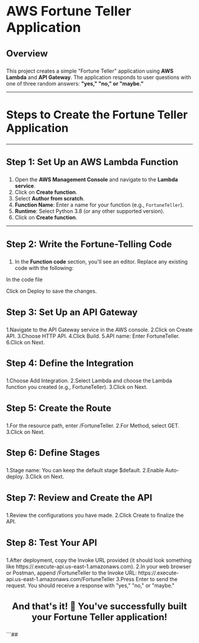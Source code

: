 # <h1 style="font-size: 36px;">AWS Fortune Teller Application</h1>

### <h3 style="font-size: 24px;">Overview</h3>
This project creates a simple "Fortune Teller" application using **AWS Lambda** and **API Gateway**. The application responds to user questions with one of three random answers: **"yes," "no," or "maybe."**

---

## <h2 style="font-size: 30px;">Steps to Create the Fortune Teller Application</h2>

---

### <h3 style="font-size: 24px;">Step 1: Set Up an AWS Lambda Function</h3>
1. Open the **AWS Management Console** and navigate to the **Lambda service**.
2. Click on **Create function**.
3. Select **Author from scratch**.
4. **Function Name**: Enter a name for your function (e.g., `FortuneTeller`).
5. **Runtime**: Select Python 3.8 (or any other supported version).
6. Click on **Create function**.

---

### <h3 style="font-size: 24px;">Step 2: Write the Fortune-Telling Code</h3>
1. In the **Function code** section, you'll see an editor. Replace any existing code with the following:

 In the code file 
 
 Click on Deploy to save the changes.
 
## <h3 style="font-size: 24px;">Step 3: Set Up an API Gateway</h3>
1.Navigate to the API Gateway service in the AWS console.
2.Click on Create API.
3.Choose HTTP API.
4.Click Build.
5.API name: Enter FortuneTeller.
6.Click on Next.

## <h3 style="font-size: 24px;">Step 4: Define the Integration</h3>
1.Choose Add Integration.
2.Select Lambda and choose the Lambda function you created (e.g., FortuneTeller).
3.Click on Next.

## <h3 style="font-size: 24px;">Step 5: Create the Route</h3>
1.For the resource path, enter /FortuneTeller.
2.For Method, select GET.
3.Click on Next.

## <h3 style="font-size: 24px;">Step 6: Define Stages</h3>
1.Stage name: You can keep the default stage $default.
2.Enable Auto-deploy.
3.Click on Next.

## <h3 style="font-size: 24px;">Step 7: Review and Create the API</h3>
1.Review the configurations you have made.
2.Click Create to finalize the API.

## <h3 style="font-size: 24px;">Step 8: Test Your API</h3>
1.After deployment, copy the Invoke URL provided (it should look something like https://<your-api-id>.execute-api.us-east-1.amazonaws.com).
2.In your web browser or Postman, append /FortuneTeller to the Invoke URL:
https://<your-api-id>.execute-api.us-east-1.amazonaws.com/FortuneTeller
3.Press Enter to send the request. You should receive a response with "yes," "no," or "maybe."

## <h3 style="font-size: 24px; text-align: center;">And that's it! 🎉 You've successfully built your Fortune Teller application!</h3> ```##
